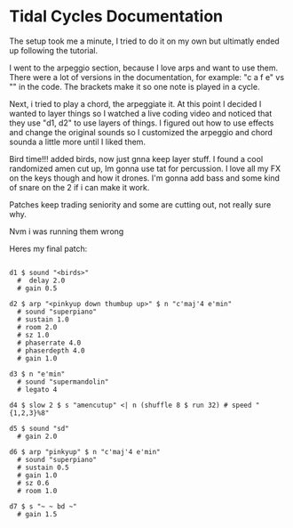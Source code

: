 # Tidal Cycles Documentation

The setup took me a minute, I tried to do it on my own but ultimatly ended up following the tutorial.

I went to the arpeggio section, because I love arps and want to use them. There were a lot of versions in the documentation, for example:
"c a f e" vs "<c a f e>" in the code. The brackets make it so one note is played in a cycle.

Next, i tried to play a chord, the arpeggiate it. At this point I decided I wanted to layer things so I watched a live coding video and noticed that they use "d1, d2" to use layers of things.
I figured out how to use effects and change the original sounds so I customized the arpeggio and chord sounda a little more until I liked them.

Bird time!!! added birds, now just gnna keep layer stuff.
I found a cool randomized amen cut up, Im gonna use tat for percussion. I love all my FX on the keys though and how it drones. I'm gonna add bass and some kind of snare on the 2 if i can make it work.

Patches keep trading seniority and some are cutting out, not really sure why.

Nvm i was running them wrong

Heres my final patch:

```

d1 $ sound "<birds>"
  #  delay 2.0
  # gain 0.5

d2 $ arp "<pinkyup down thumbup up>" $ n "c'maj'4 e'min"
  # sound "superpiano"
  # sustain 1.0
  # room 2.0
  # sz 1.0
  # phaserrate 4.0
  # phaserdepth 4.0
  # gain 1.0

d3 $ n "e'min"
  # sound "supermandolin"
  # legato 4

d4 $ slow 2 $ s "amencutup" <| n (shuffle 8 $ run 32) # speed "{1,2,3}%8"

d5 $ sound "sd"
  # gain 2.0

d6 $ arp "pinkyup" $ n "c'maj'4 e'min"
  # sound "superpiano"
  # sustain 0.5
  # gain 1.0
  # sz 0.6
  # room 1.0

d7 $ s "~ ~ bd ~"
  # gain 1.5

```
